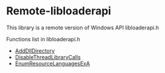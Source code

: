 # Remote-libloaderapi
This library is a remote version of Windows API libloaderapi.h

Functions list in libloaderapi.h
* [AddDllDirectory](https://docs.microsoft.com/en-us/windows/win32/api/libloaderapi/nf-libloaderapi-adddlldirectory)
* [DisableThreadLibraryCalls](https://docs.microsoft.com/en-us/windows/win32/api/libloaderapi/nf-libloaderapi-disablethreadlibrarycalls)
* [EnumResourceLanguagesExA](https://docs.microsoft.com/en-us/windows/win32/api/libloaderapi/nf-libloaderapi-enumresourcelanguagesexa)